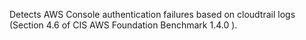Detects AWS Console authentication failures based on cloudtrail logs (Section 4.6 of CIS AWS Foundation Benchmark 1.4.0 ).

